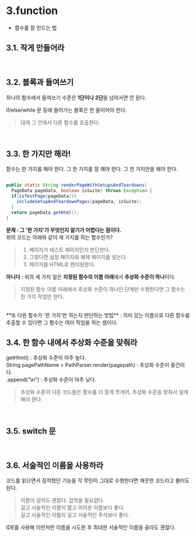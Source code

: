 
3.function
=====================

* 함수를 잘 만드는 법  

3.1. 작게 만들어라
------------------------

<br/>

3.2. 블록과 들여쓰기
------------------------
하나의 함수에서 들여쓰기 수준은 **1단이나 2단**을 넘어서면 안 된다.  

if/else/while 문 등에 들어가는 블록은 한 줄이어야 한다.  
> 대게 그 안에서 다른 함수를 호출한다.

<br/>

3.3. 한 가지만 해라!
------------------------- 
함수는 한 가지를 해야 한다. 그 한 가지를 잘 해야 한다. 그 한 가지만을 해야 한다.  

```java

public static String renderPageWithSetupsAndTeardowns(
  PageData pageData, boolean isSuite) throws Exception {
  if(isTestPage(pageData)){
    includeSetupAndTeardownPages(pageData, isSuite);
  }
  return pageData.getHtml();
}
```

**문제 : 그 '한 가지'가 무엇인지 알기가 어렵다는 점이다.**  
위의 코드는 아래와 같이 세 가지를 하는 함수인가?  
> 1. 페이지가 테스트 페이지인지 판단한다.  
> 2. 그렇다면 설정 페이지와 해제 페이지를 넣는다.  
> 3. 페이지를 HTML로 렌더링한다.  

**아니다** : 위의 세 가지 일은 **지정된 함수의 이름 아래**에서 **추상화 수준이 하나**이다.  
> 지정된 함수 이름 아래에서 추상화 수준이 하나인 단계만 수행한다면 그 함수는 한 가지 작업만 한다.  
<br/>
**또 다른 함수가 '한 가지'만 하는지 판단하는 방법** : 의미 있는 이름으로 다른 함수를 추출할 수 있다면 그 함수는 여러 작업을 하는 셈이다.  

<br/>

3.4. 한 함수 내에서 추상화 수준을 맞춰라
------------------------------------
getHtml() : 추상화 수준이 아주 높다.  
String pagePathName = PathParser.render(pagepath) : 추상화 수준이 중간이다.  
.append("\n") : 추상화 수준이 아주 낮다.  

> 추상화 수준이 다른 코드들은 함수를 더 잘게 쪼개어, 추상화 수준을 맞춰서 설계해야 한다.  

<br/>

3.5. switch 문
-------------------------------

<br/>


3.6. 서술적인 이름을 사용하라
-----------------------------
코드를 읽으면서 짐작했던 기능을 각 루틴이 그대로 수행한다면 깨끗한 코드라고 불러도 된다.  
> 이름이 길어도 괜찮다. 겁먹을 필요없다.  
> 길고 서술적인 이름이 짧고 어려운 이름보다 좋다.  
> 길고 서술적인 이름이 길고 서술적인 주석보다 좋다.  

IDE를 사용해 이런저런 이름을 시도한 후 최대한 서술적인 이름을 골라도 괜찮다.  

































